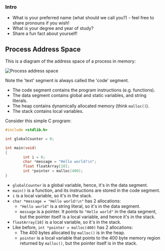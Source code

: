 ### Intro

- What is your preferred name (what should we call you?) - feel free to share pronouns if you wish!
- What is your degree and year of study?
- Share a fun fact about yourself!

## Process Address Space

This is a diagram of the address space of a process in memory:

![Process address space](https://th.bing.com/th/id/OIP.sLKvCgtHxloDHz_bfnMzzQAAAA?pid=ImgDet&rs=1)

Note the 'text' segment is always called the 'code' segment.

- The code segment contains the program instructions (e.g. functions).
- The data segment contains global and static variables, and string literals.
- The heap contains dynamically allocated memory (think `malloc()`).
- The stack contains local variables.

Consider this simple C program:

```c
#include <stdlib.h>

int globalCounter = 0;

int main(void)
{
        int i = 0;
        char *message = "Hello world!\n";
        float floatArray[10];
        int *pointer = malloc(400);
}
```

- `globalCounter` is a global variable, hence, it's in the data segment.
- `main()` is a function, and its instructions are stored in the code segment.
- `i` is a local variable, so it's in the stack.
- `char *message = "Hello world!\n"` has 2 allocations:
  - `"Hello world"` is a string literal, so it's in the data segment.
  - `message` is a pointer. It points to `"Hello world"` in the data segment, but the pointer itself is a local variable, and hence it's in the stack.
- `floatArray[10]` is a local variable, so it's in the stack.
- Like before, `int *pointer = malloc(400)` has 2 allocations:
  - The 400 bytes allocated by `malloc()` is in the heap.
  - `pointer` is a local variable that points to the 400 byte memory region returned by `malloc()`, but the pointer itself is in the stack.